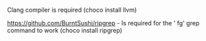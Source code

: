 Clang compiler is required (choco install llvm)

https://github.com/BurntSushi/ripgrep - Is required for the ' fg' grep command to work (choco install ripgrep)
